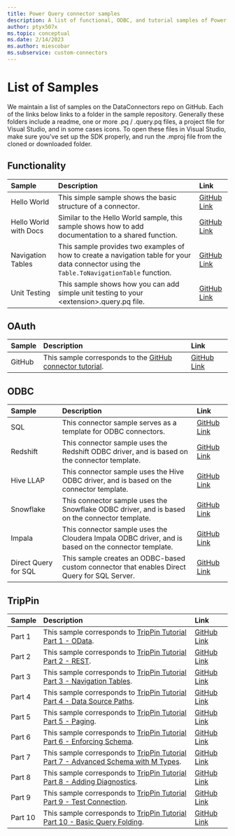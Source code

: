 ```yaml
---
title: Power Query connector samples
description: A list of functional, ODBC, and tutorial samples of Power Query connectors
author: ptyx507x
ms.topic: conceptual
ms.date: 2/14/2023
ms.author: miescobar
ms.subservice: custom-connectors
---
```


# List of Samples

We maintain a list of samples on the DataConnectors repo on GitHub. Each of the links below links to a folder in the sample repository. Generally these folders include a readme, one or more .pq / .query.pq files, a project file for Visual Studio, and in some cases icons. To open these files in Visual Studio, make sure you've set up the SDK properly, and run the .mproj file from the cloned or downloaded folder.

## Functionality


| Sample | Description | Link |
| :--- | :--- | :------------------------------------------- |
| Hello World | This simple sample shows the basic structure of a connector. | [GitHub Link](https://github.com/Microsoft/DataConnectors/tree/master/samples/HelloWorld) |
| Hello World with Docs | Similar to the Hello World sample, this sample shows how to add documentation to a shared function. | [GitHub Link](https://github.com/Microsoft/DataConnectors/tree/master/samples/HelloWorldWithDocs) |
| Navigation Tables | This sample provides two examples of how to create a navigation table for your data connector using the `Table.ToNavigationTable` function. | [GitHub Link](https://github.com/Microsoft/DataConnectors/tree/master/samples/NavigationTable) |
| Unit Testing | This sample shows how you can add simple unit testing to your \<extension>\.query.pq file. | [GitHub Link](https://github.com/Microsoft/DataConnectors/tree/master/samples/UnitTesting) |
  
## OAuth

| Sample | Description | Link |
| :--- | :--- | :--- |
| GitHub | This sample corresponds to the [GitHub connector tutorial](samples/github/readme.md). | [GitHub Link](https://github.com/Microsoft/DataConnectors/tree/master/samples/Github) |

## ODBC

| Sample | Description | Link |
| :--- | :--- | :--- |
| SQL | This connector sample serves as a template for ODBC connectors. | [GitHub Link](https://github.com/Microsoft/DataConnectors/tree/master/samples/ODBC/SqlODBC) |
| Redshift | This connector sample uses the Redshift ODBC driver, and is based on the connector template. | [GitHub Link](https://github.com/Microsoft/DataConnectors/tree/master/samples/ODBC/RedshiftODBC) |
| Hive LLAP | This connector sample uses the Hive ODBC driver, and is based on the connector template. | [GitHub Link](https://github.com/Microsoft/DataConnectors/tree/master/samples/ODBC/HiveSample) |
| Snowflake | This connector sample uses the Snowflake ODBC driver, and is based on the connector template. | [GitHub Link](https://github.com/Microsoft/DataConnectors/tree/master/samples/ODBC/SnowflakeODBC) |
| Impala | This connector sample uses the Cloudera Impala ODBC driver, and is based on the connector template. | [GitHub Link](https://github.com/Microsoft/DataConnectors/tree/master/samples/ODBC/ImpalaODBC)
| Direct Query for SQL | This sample creates an ODBC-based custom connector that enables Direct Query for SQL Server. | [GitHub Link](https://github.com/Microsoft/DataConnectors/tree/master/samples/DirectQueryForSQL) |

## TripPin

| Sample | Description | Link |
| :--- | :--- | :--- |
| Part 1 | This sample corresponds to [TripPin Tutorial Part 1 - OData](samples/trippin/1-odata/readme.md). | [GitHub Link](https://github.com/Microsoft/DataConnectors/tree/master/samples/TripPin/1-OData) |
| Part 2 | This sample corresponds to [TripPin Tutorial Part 2 - REST](samples/trippin/2-rest/readme.md). | [GitHub Link](https://github.com/Microsoft/DataConnectors/tree/master/samples/TripPin/2-Rest) |
| Part 3 | This sample corresponds to [TripPin Tutorial Part 3 - Navigation Tables](samples/trippin/3-navtables/readme.md). | [GitHub Link](https://github.com/Microsoft/DataConnectors/tree/master/samples/TripPin/3-NavTables) |
| Part 4 | This sample corresponds to [TripPin Tutorial Part 4 - Data Source Paths](samples/trippin/4-paths/readme.md). | [GitHub Link](https://github.com/Microsoft/DataConnectors/tree/master/samples/TripPin/4-Paths) |
| Part 5 | This sample corresponds to [TripPin Tutorial Part 5 - Paging](samples/trippin/5-paging/readme.md). | [GitHub Link](https://github.com/Microsoft/DataConnectors/tree/master/samples/TripPin/5-Paging) |
| Part 6 | This sample corresponds to [TripPin Tutorial Part 6 - Enforcing Schema](samples/trippin/6-schema/readme.md). | [GitHub Link](https://github.com/Microsoft/DataConnectors/tree/master/samples/TripPin/6-Schema) |
| Part 7 | This sample corresponds to [TripPin Tutorial Part 7 - Advanced Schema with M Types](samples/trippin/7-advancedschema/readme.md). | [GitHub Link](https://github.com/Microsoft/DataConnectors/tree/master/samples/TripPin/7-AdvancedSchema) |
| Part 8 | This sample corresponds to [TripPin Tutorial Part 8 - Adding Diagnostics](samples/trippin/8-diagnostics/readme.md). | [GitHub Link](https://github.com/Microsoft/DataConnectors/tree/master/samples/TripPin/8-Diagnostics) |
| Part 9 | This sample corresponds to [TripPin Tutorial Part 9 - Test Connection](samples/trippin/9-testconnection/readme.md). | [GitHub Link](https://github.com/Microsoft/DataConnectors/tree/master/samples/TripPin/9-TestConnection) |
| Part 10 | This sample corresponds to [TripPin Tutorial Part 10 - Basic Query Folding](samples/trippin/10-tableview1/readme.md). | [GitHub Link](https://github.com/Microsoft/DataConnectors/tree/master/samples/TripPin/10-TableView1) |
